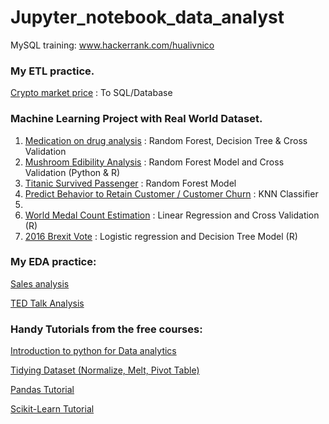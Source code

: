 # Jupyter_notebook_data_analyst 

MySQL training:
www.hackerrank.com/hualivnico

### My ETL practice.

[Crypto market price](https://github.com/nico2997/Jupyter_notebook_data_analyst/blob/main/ETL%20practice/Crypto-price.ipynb) : To SQL/Database

### Machine Learning Project with Real World Dataset.

1. [Medication on drug analysis](https://github.com/nico2997/Jupyter_notebook_data_analyst/blob/main/Drugs%20analysis/Drug%20analysis.ipynb) : Random Forest, Decision Tree & Cross Validation
2. [Mushroom Edibility Analysis](https://github.com/nico2997/Jupyter_notebook_data_analyst/blob/main/Mushroom%20Edibility%20Analysis/Mushroom%20Analysis.ipynb) : Random Forest Model and Cross Validation (Python & R)
3. [Titanic Survived Passenger](https://github.com/nico2997/Jupyter_notebook_data_analyst/blob/main/RandomForestModel/Titanic%20-%20Random%20Forest.ipynb) : Random Forest Model
4. [Predict Behavior to Retain Customer / Customer Churn](https://github.com/nico2997/Jupyter_notebook_data_analyst/blob/main/Customer%20Churn/Customer%20Churn.ipynb) : KNN Classifier
5. 
6. [World Medal Count Estimation](https://github.com/nico2997/Jupyter_notebook_data_analyst/tree/main/Generalized%20Linear%20Model%20R) : Linear Regression and Cross Validation (R)
7. [2016 Brexit Vote](https://github.com/nico2997/Jupyter_notebook_data_analyst/tree/main/Logistic%20Regression%20R) : Logistic regression and Decision Tree Model (R)



### My EDA practice:

[Sales analysis](https://github.com/nico2997/Jupyter_notebook_data_analyst/blob/main/Sales%20Analysis/Real%20World%20data%20analysis%20problem.ipynb)

[TED Talk Analysis](https://github.com/nico2997/Jupyter_notebook_data_analyst/blob/main/TED_talk_analysis/TED%20analysis.ipynb)


### Handy Tutorials from the free courses:

[Introduction to python for Data analytics](https://github.com/nico2997/Jupyter_notebook_data_analyst/tree/main/Exercise)

[Tidying Dataset (Normalize, Melt, Pivot Table)](https://github.com/nico2997/Jupyter_notebook_data_analyst/tree/main/Tidying%20dataset%20-%20Normalize%2C%20melt()%2C%20pivot_table())

[Pandas Tutorial](https://github.com/nico2997/Jupyter_notebook_data_analyst/tree/main/Pandas%20tutorial) 

[Scikit-Learn Tutorial](https://github.com/nico2997/Jupyter_notebook_data_analyst/tree/main/Machine%20Learning%20Tutorial)


